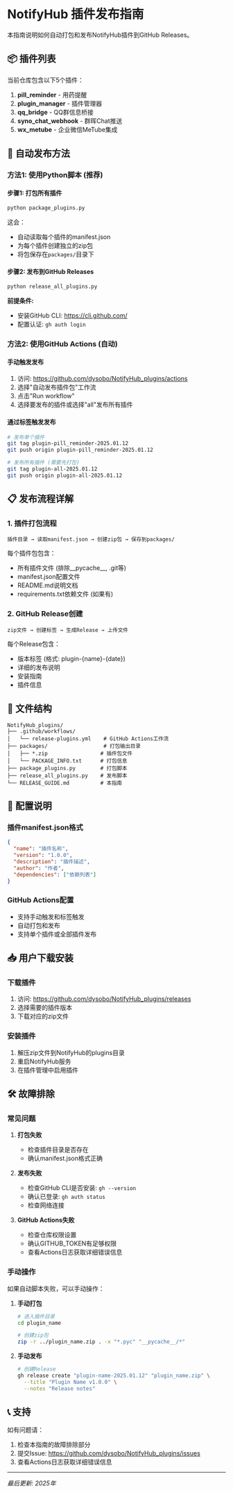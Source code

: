 # NotifyHub 插件发布指南

本指南说明如何自动打包和发布NotifyHub插件到GitHub Releases。

## 📦 插件列表

当前仓库包含以下5个插件：

1. **pill_reminder** - 用药提醒
2. **plugin_manager** - 插件管理器  
3. **qq_bridge** - QQ群信息桥接
4. **syno_chat_webhook** - 群晖Chat推送
5. **wx_metube** - 企业微信MeTube集成

## 🚀 自动发布方法

### 方法1: 使用Python脚本 (推荐)

#### 步骤1: 打包所有插件
```bash
python package_plugins.py
```

这会：
- 自动读取每个插件的manifest.json
- 为每个插件创建独立的zip包
- 将包保存在`packages/`目录下

#### 步骤2: 发布到GitHub Releases
```bash
python release_all_plugins.py
```

**前提条件:**
- 安装GitHub CLI: https://cli.github.com/
- 配置认证: `gh auth login`

### 方法2: 使用GitHub Actions (自动)

#### 手动触发发布
1. 访问: https://github.com/dysobo/NotifyHub_plugins/actions
2. 选择"自动发布插件包"工作流
3. 点击"Run workflow"
4. 选择要发布的插件或选择"all"发布所有插件

#### 通过标签触发发布
```bash
# 发布单个插件
git tag plugin-pill_reminder-2025.01.12
git push origin plugin-pill_reminder-2025.01.12

# 发布所有插件 (需要先打包)
git tag plugin-all-2025.01.12
git push origin plugin-all-2025.01.12
```

## 📋 发布流程详解

### 1. 插件打包流程
```
插件目录 → 读取manifest.json → 创建zip包 → 保存到packages/
```

每个插件包包含：
- 所有插件文件 (排除__pycache__, .git等)
- manifest.json配置文件
- README.md说明文档
- requirements.txt依赖文件 (如果有)

### 2. GitHub Release创建
```
zip文件 → 创建标签 → 生成Release → 上传文件
```

每个Release包含：
- 版本标签 (格式: plugin-{name}-{date})
- 详细的发布说明
- 安装指南
- 插件信息

## 📁 文件结构

```
NotifyHub_plugins/
├── .github/workflows/
│   └── release-plugins.yml    # GitHub Actions工作流
├── packages/                  # 打包输出目录
│   ├── *.zip                 # 插件包文件
│   └── PACKAGE_INFO.txt      # 打包信息
├── package_plugins.py        # 打包脚本
├── release_all_plugins.py    # 发布脚本
└── RELEASE_GUIDE.md          # 本指南
```

## 🔧 配置说明

### 插件manifest.json格式
```json
{
  "name": "插件名称",
  "version": "1.0.0",
  "description": "插件描述",
  "author": "作者",
  "dependencies": ["依赖列表"]
}
```

### GitHub Actions配置
- 支持手动触发和标签触发
- 自动打包和发布
- 支持单个插件或全部插件发布

## 📥 用户下载安装

### 下载插件
1. 访问: https://github.com/dysobo/NotifyHub_plugins/releases
2. 选择需要的插件版本
3. 下载对应的zip文件

### 安装插件
1. 解压zip文件到NotifyHub的plugins目录
2. 重启NotifyHub服务
3. 在插件管理中启用插件

## 🛠️ 故障排除

### 常见问题

1. **打包失败**
   - 检查插件目录是否存在
   - 确认manifest.json格式正确

2. **发布失败**
   - 检查GitHub CLI是否安装: `gh --version`
   - 确认已登录: `gh auth status`
   - 检查网络连接

3. **GitHub Actions失败**
   - 检查仓库权限设置
   - 确认GITHUB_TOKEN有足够权限
   - 查看Actions日志获取详细错误信息

### 手动操作
如果自动脚本失败，可以手动操作：

1. **手动打包**
   ```bash
   # 进入插件目录
   cd plugin_name
   
   # 创建zip包
   zip -r ../plugin_name.zip . -x "*.pyc" "__pycache__/*"
   ```

2. **手动发布**
   ```bash
   # 创建Release
   gh release create "plugin-name-2025.01.12" "plugin_name.zip" \
     --title "Plugin Name v1.0.0" \
     --notes "Release notes"
   ```

## 📞 支持

如有问题请：
1. 检查本指南的故障排除部分
2. 提交Issue: https://github.com/dysobo/NotifyHub_plugins/issues
3. 查看Actions日志获取详细错误信息

---

*最后更新: 2025年*
